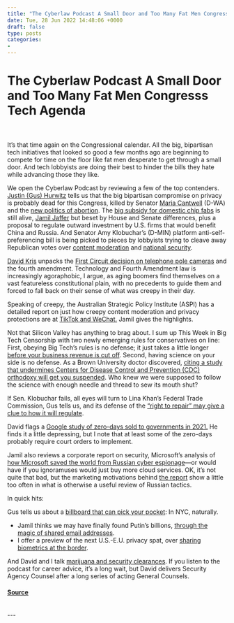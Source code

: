```yaml
---
title: "The Cyberlaw Podcast A Small Door and Too Many Fat Men Congresss Tech Agenda"
date: Tue, 28 Jun 2022 14:48:06 +0000
draft: false
type: posts
categories: 
- 
---
```

# The Cyberlaw Podcast A Small Door and Too Many Fat Men Congresss Tech Agenda

<br/>

<br/>
It’s that time again on the Congressional calendar. All the big, bipartisan tech initiatives that looked so good a few months ago are beginning to compete for time on the floor like fat men desperate to get through a small door. And tech lobbyists are doing their best to hinder the bills they hate while advancing those they like.

We open the Cyberlaw Podcast by reviewing a few of the top contenders. [Justin (Gus) Hurwitz](https://law.unl.edu/justin-gus-hurwitz/) tells us that the big bipartisan compromise on privacy is probably dead for this Congress, killed by Senator [Maria Cantwell](https://urldefense.com/v3/__https:/www.washingtonpost.com/technology/2022/06/22/privacy-bill-maria-cantwell-congress/?utm_source=pocket_mylist__;!!ApXA7kLm!zOdnabzXBO6CmFVyGgmqCsUxT8DYYfmi9svZo69-k-dCionUMjhA4VSeqmvbT2AJmNbZWMcH5i31Z62IKR9P$) (D-WA) and the [new politics of abortion](https://urldefense.com/v3/__https:/www.washingtonpost.com/politics/2022/06/27/abortion-ruling-could-scramble-data-privacy-talks/__;!!ApXA7kLm!zOdnabzXBO6CmFVyGgmqCsUxT8DYYfmi9svZo69-k-dCionUMjhA4VSeqmvbT2AJmNbZWMcH5i31Z05LeO8g$). The [big subsidy for domestic chip fabs](https://urldefense.com/v3/__https:/www.washingtonpost.com/technology/2022/06/22/chips-act-funding-congress/?utm_source=pocket_mylist__;!!ApXA7kLm!zOdnabzXBO6CmFVyGgmqCsUxT8DYYfmi9svZo69-k-dCionUMjhA4VSeqmvbT2AJmNbZWMcH5i31Z3JM30AE$) is still alive, [Jamil Jaffer](https://nationalsecurity.gmu.edu/about-us/faculty/jamil-jaffer/) but beset by House and Senate differences, plus a proposal to regulate outward investment by U.S. firms that would benefit China and Russia. And Senator Amy Klobuchar’s (D-MIN) platform anti-self-preferencing bill is being picked to pieces by lobbyists trying to cleave away Republican votes over [content moderation](https://urldefense.com/v3/__https:/www.competitionpolicyinternational.com/why-i-think-congress-should-not-enact-the-american-innovation-and-choice-online-act/__;!!ApXA7kLm!zOdnabzXBO6CmFVyGgmqCsUxT8DYYfmi9svZo69-k-dCionUMjhA4VSeqmvbT2AJmNbZWMcH5i31Z7Xt4Z7b$) and [national security](https://urldefense.com/v3/__https:/springboardccia.com/2022/01/17/the-aicoa-would-put-american-national-security-at-risk/__;!!ApXA7kLm!zOdnabzXBO6CmFVyGgmqCsUxT8DYYfmi9svZo69-k-dCionUMjhA4VSeqmvbT2AJmNbZWMcH5i31Z0PiO0Nz$).  

[David Kris](https://nationalsecurity.gmu.edu/david-kris/) unpacks the [First Circuit decision on telephone pole cameras](https://urldefense.com/v3/__https:/www.lawfareblog.com/first-circuit-decision-and-future-telephone-pole-camera-surveillance?utm_source=pocket_mylist__;!!ApXA7kLm!zOdnabzXBO6CmFVyGgmqCsUxT8DYYfmi9svZo69-k-dCionUMjhA4VSeqmvbT2AJmNbZWMcH5i31Zw6BGxD4$) and the fourth amendment. Technology and Fourth Amendment law is increasingly agoraphobic, I argue, as aging boomers find themselves on a vast featureless constitutional plain, with no precedents to guide them and forced to fall back on their sense of what was creepy in their day.

Speaking of creepy, the Australian Strategic Policy Institute (ASPI) has a detailed report on just how creepy content moderation and privacy protections are at [TikTok and WeChat.](https://urldefense.com/v3/__https:/s3-ap-southeast-2.amazonaws.com/ad-aspi/2020-09/TikTok*20and*20WeChat.pdf?7BNJWaoHImPVE_6KKcBP1JRD5fRnAVTZ=&utm_source=pocket_mylist__;JSU!!ApXA7kLm!zOdnabzXBO6CmFVyGgmqCsUxT8DYYfmi9svZo69-k-dCionUMjhA4VSeqmvbT2AJmNbZWMcH5i31Z2kHzRs6$) Jamil gives the highlights.   

Not that Silicon Valley has anything to brag about. I sum up This Week in Big Tech Censorship with two newly emerging rules for conservatives on line: First, obeying Big Tech’s rules is no defense; it just takes a little longer [before your business revenue is cut off](https://urldefense.com/v3/__https:/quillette.com/2022/06/23/i-got-thrown-off-etsy-and-paypal-for-expressing-my-belief-in-biological-reality/__;!!ApXA7kLm!zOdnabzXBO6CmFVyGgmqCsUxT8DYYfmi9svZo69-k-dCionUMjhA4VSeqmvbT2AJmNbZWMcH5i31Z4nb4bD_$). Second, having science on your side is no defense. As a Brown University doctor discovered, [citing a study that undermines Centers for Disease Control and Prevention (CDC) orthodoxy will get you suspended](https://urldefense.com/v3/__https:/quillette.com/2022/06/23/i-got-thrown-off-etsy-and-paypal-for-expressing-my-belief-in-biological-reality/__;!!ApXA7kLm!zOdnabzXBO6CmFVyGgmqCsUxT8DYYfmi9svZo69-k-dCionUMjhA4VSeqmvbT2AJmNbZWMcH5i31Z4nb4bD_$). Who knew we were supposed to follow the science with enough needle and thread to sew its mouth shut?

If Sen. Klobuchar fails, all eyes will turn to Lina Khan’s Federal Trade Commission, Gus tells us, and its defense of the [“right to repair” may give a clue to how it will regulate](https://urldefense.com/v3/__https:/www.vice.com/en/article/qjk475/the-ftc-takes-action-against-harley-davidson-for-violating-right-to-repair__;!!ApXA7kLm!zOdnabzXBO6CmFVyGgmqCsUxT8DYYfmi9svZo69-k-dCionUMjhA4VSeqmvbT2AJmNbZWMcH5i31Z-5DeDWU$). 

David flags a [Google study of zero-days sold to governments in 2021.](https://urldefense.com/v3/__https:/therecord.media/google-seven-zero-days-in-2021-developed-commercially-and-sold-to-governments/?utm_source=pocket_mylist__;!!ApXA7kLm!zOdnabzXBO6CmFVyGgmqCsUxT8DYYfmi9svZo69-k-dCionUMjhA4VSeqmvbT2AJmNbZWMcH5i31Z9p8OBpu$) He finds it a little depressing, but I note that at least some of the zero-days probably require court orders to implement.

Jamil also reviews a corporate report on security, Microsoft’s analysis of [how Microsoft saved the world from Russian cyber espionage](https://urldefense.com/v3/__https:/thehill.com/policy/cybersecurity/3532928-russia-launched-cyber-espionage-campaigns-against-ukraine-allies-microsoft/?utm_source=pocket_mylist__;!!ApXA7kLm!zOdnabzXBO6CmFVyGgmqCsUxT8DYYfmi9svZo69-k-dCionUMjhA4VSeqmvbT2AJmNbZWMcH5i31Z0eXgBYO$)—or would have if you ignoramuses would just buy more cloud services. OK, it’s not quite that bad, but the marketing motivations behind [the report](https://urldefense.com/v3/__https:/blogs.microsoft.com/on-the-issues/2022/06/22/defending-ukraine-early-lessons-from-the-cyber-war/?utm_source=pocket_mylist__;!!ApXA7kLm!zOdnabzXBO6CmFVyGgmqCsUxT8DYYfmi9svZo69-k-dCionUMjhA4VSeqmvbT2AJmNbZWMcH5i31Z3RgI66b$) show a little too often in what is otherwise a useful review of Russian tactics. 

In quick hits:

Gus tells us about a [billboard that can pick your pocket](https://urldefense.com/v3/__https:/twitter.com/0knaomi/status/1539571140036788226?utm_source=pocket_mylist__;!!ApXA7kLm!zOdnabzXBO6CmFVyGgmqCsUxT8DYYfmi9svZo69-k-dCionUMjhA4VSeqmvbT2AJmNbZWMcH5i31Z7EHXzoD$): In NYC, naturally. 

-   Jamil thinks we may have finally found Putin’s billions, [through the magic of shared email addresses](https://urldefense.com/v3/__https:/www.occrp.org/en/asset-tracker/mysterious-group-of-companies-tied-to-bank-rossiya-unites-billions-of-dollars-in-assets-connected-to-vladimir-putin?utm_source=pocket_mylist__;!!ApXA7kLm!zOdnabzXBO6CmFVyGgmqCsUxT8DYYfmi9svZo69-k-dCionUMjhA4VSeqmvbT2AJmNbZWMcH5i31ZwoHZ2Xc$). 
-   I offer a preview of the next U.S.-E.U. privacy spat, over [sharing biometrics at the border](https://urldefense.com/v3/__https:/digit.site36.net/2022/06/22/enhanced-border-security-partnership-eu-states-consider-unprecedented-biometrics-agreement-with-u-s/?utm_source=pocket_mylist__;!!ApXA7kLm!zOdnabzXBO6CmFVyGgmqCsUxT8DYYfmi9svZo69-k-dCionUMjhA4VSeqmvbT2AJmNbZWMcH5i31Z4nZo1G4$). 

And David and I talk [marijuana and security clearances](https://urldefense.com/v3/__https:/www.wsj.com/articles/u-s-spy-agencies-could-hire-former-marijuana-users-under-senate-bill-11656008707?utm_source=pocket_mylist__;!!ApXA7kLm!zOdnabzXBO6CmFVyGgmqCsUxT8DYYfmi9svZo69-k-dCionUMjhA4VSeqmvbT2AJmNbZWMcH5i31Z1mQiQTV$). If you listen to the podcast for career advice, it’s a long wait, but David delivers Security Agency Counsel after a long series of acting General Counsels.

#### [Source](https://sites.libsyn.com/52286/the-cyberlaw-podcast-a-small-door-and-too-many-fat-men-congresss-tech-agenda)

<br/>
---
